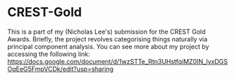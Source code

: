 # CREST-Gold
This is a part of my (Nicholas Lee's) submission for the CREST Gold Awards. Briefly, the project revolves categorising things naturally via principal component analysis. You can see more about my project by accessing the following link: https://docs.google.com/document/d/1wzSTTe_Rtn3UHstfqjMZ0IN_lyxDGSOqEeG5FmpVCDk/edit?usp=sharing
